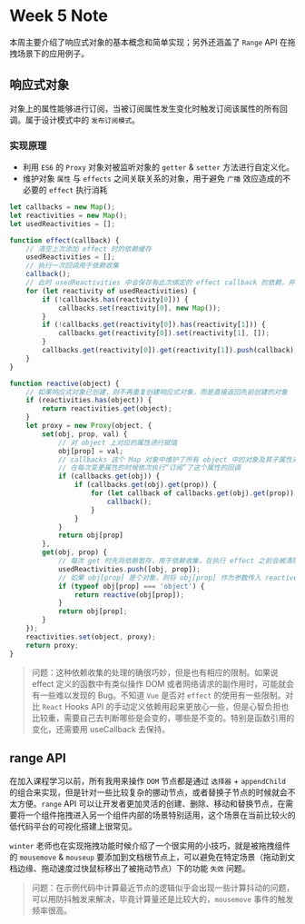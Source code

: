 # Week 5 Note

本周主要介绍了响应式对象的基本概念和简单实现；另外还涵盖了 `Range` API 在拖拽场景下的应用例子。

## 响应式对象

对象上的属性能够进行订阅，当被订阅属性发生变化时触发订阅该属性的所有回调。属于设计模式中的 `发布订阅模式`。

### 实现原理

- 利用 `ES6` 的 `Proxy` 对象对被监听对象的 `getter` & `setter` 方法进行自定义化。
- 维护对象 `属性` 与 `effects` 之间关联关系的对象，用于避免 `广播` 效应造成的不必要的 `effect` 执行消耗

```javascript
let callbacks = new Map();
let reactivities = new Map();
let usedReactivities = [];

function effect(callback) {
    // 清空上次添加 effect 时的依赖缓存
    usedReactivities = [];
    // 执行一次回调用于依赖收集
    callback();
    // 此时 usedReactivities 中会保存有此次绑定的 effect callback 的依赖，并且将依赖进行循环添加至
    for (let reactivity of usedReactivities) {
        if (!callbacks.has(reactivity[0])) {
            callbacks.set(reactivity[0], new Map());
        }
        if (!callbacks.get(reactivity[0]).has(reactivity[1])) {
            callbacks.get(reactivity[0]).set(reactivity[1], []);
        }
        callbacks.get(reactivity[0]).get(reactivity[1]).push(callback);
    }
}

function reactive(object) {
    // 如果响应式对象已创建，则不再重复创建响应式对象，而是直接返回先前创建的对象
    if (reactivities.has(object)) {
        return reactivities.get(object);
    }
    let proxy = new Proxy(object, {
        set(obj, prop, val) {
            // 对 object 上对应的属性进行赋值
            obj[prop] = val;
            // callbacks 这个 Map 对象中维护了所有 object 中的对象及其子属性对象与 effect 的对应关系
            // 在每次变更属性的时候依次执行“订阅”了这个属性的回调
            if (callbacks.get(obj)) {
                if (callbacks.get(obj).get(prop)) {
                    for (let callback of callbacks.get(obj).get(prop)) {
                        callback();
                    }
                }
            }
            return obj[prop]
        },
        get(obj, prop) {
            // 每次 get 时先将依赖暂存，用于依赖收集，在执行 effect 之前会被清除
            usedReactivities.push([obj, prop]);
            // 如果 obj[prop] 是个对象，则将 obj[prop] 作为参数传入 reactive 进行递归生成响应式对象
            if (typeof obj[prop] === 'object') {
                return reactive(obj[prop]);
            }
            return obj[prop];
        }
    });
    reactivities.set(object, proxy);
    return proxy;
}
```

 > 问题：这种依赖收集的处理的确很巧妙，但是也有相应的限制。如果说 effect 定义的函数中有类似操作 DOM 或者网络请求的副作用时，可能就会有一些难以发现的 Bug。不知道 `Vue` 是否对 `effect` 的使用有一些限制。对比 `React` Hooks API 的手动定义依赖用起来更放心一些，但是心智负担也比较重，需要自己去判断哪些是会变的，哪些是不变的。特别是函数引用的变化，还需要用 useCallback 去保持。

## range API

在加入课程学习以前，所有我用来操作 `DOM` 节点都是通过 `选择器` + `appendChild` 的组合来实现，但是针对一些比较复杂的挪动节点，或者替换子节点的时候就会不太方便。`range` API 可以让开发者更加灵活的创建、删除、移动和替换节点，在需要将一个组件拖拽进入另一个组件内部的场景特别适用，这个场景在当前比较火的低代码平台的可视化搭建上很常见。

`winter` 老师也在实现拖拽功能时候介绍了一个很实用的小技巧，就是被拖拽组件的 `mousemove` & `mouseup` 要添加到文档根节点上，可以避免在特定场景（拖动到文档边缘、拖动速度过快鼠标移出了被拖动节点）下的功能 `失效` 问题。

> 问题：在示例代码中计算最近节点的逻辑似乎会出现一些计算抖动的问题，可以用防抖触发来解决，毕竟计算量还是比较大的，`mousemove` 事件的触发频率很高。
